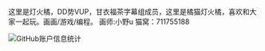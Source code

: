 这里是灯火橘，DD势VUP，甘衣福茶字幕组成员，这里是橘猫灯火橘，喜欢和大家一起玩。画画/游戏/编程。 画师:小野u  猫窝：711755188

![GitHub账户信息统计](https://github-stats.ubrong.com/api?username=LuoTianOrange&show_icons=true&theme=default)

<!---
LuoTianOrange/LuoTianOrange is a ✨ special ✨ repository because its `README.md` (this file) appears on your GitHub profile.
You can click the Preview link to take a look at your changes.
--->
